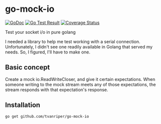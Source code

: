 # go-mock-io

[![GoDoc](https://img.shields.io/badge/godoc-reference-5272B4)](https://pkg.go.dev/github.com/tvanriper/go-mock-io#section-readme)
[![Go Test Result](https://github.com/tvanriper/go-mock-io/actions/workflows/go.yml/badge.svg?branch=main)](https://github.com/tvanriper/go-mock-io/actions/workflows/go.yml)
[![Coverage Status](https://coveralls.io/repos/github/tvanriper/go-mock-io/badge.svg?branch=main)](https://coveralls.io/github/tvanriper/go-mock-io?branch=main)

Test your socket i/o in pure golang

I needed a library to help me test working with a serial connection.  Unfortunately, I didn't see one readily available in Golang that served my needs.  So, I figured, I'll have to make one.

## Basic concept

Create a mock io.ReadWriteCloser, and give it certain expectations.  When someone writing to the mock stream meets any of those expectations, the stream responds with that expectation's response.

## Installation

```bash
go get github.com/tvanriper/go-mock-io
```
